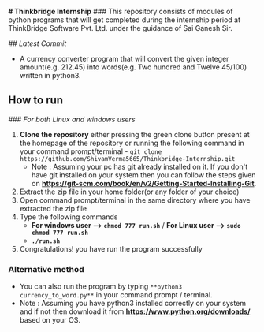 **# Thinkbridge Internship**
    ### This repository consists of modules of python programs that will get completed during the internship period at ThinkBridge Software Pvt. Ltd. under the guidance of Sai Ganesh Sir.  

_## Latest Commit_

* A currency converter program that will convert the given integer amount(e.g. 212.45) into words(e.g. Two hundred and Twelve 45/100) written in python3.

## How to run

_### For both Linux and windows users_

1. **Clone the repository** either pressing the green clone button present at the homepage of the repository or running the following command in your command prompt/terminal - `git clone https://github.com/ShivamVerma5665/Thinkbridge-Internship.git`
   * Note : Assuming your pc has git already installed on it. If you don't have git installed on your system then you can follow the steps given on **https://git-scm.com/book/en/v2/Getting-Started-Installing-Git**.
2. Extract the zip file in your home folder(or any folder of your choice)
3. Open command prompt/terminal in the same directory where you have extracted the zip file
4. Type the following commands
   * **For windows user --> `chmod 777 run.sh`** / **For Linux user --> `sudo chmod 777 run.sh`**
   * **`./run.sh`**
5. Congratulations! you have run the program successfully

### **Alternative method**
* You can also run the program by typing `**python3 currency_to_word.py**` in your command prompt / terminal.
* Note : Assuming you have python3 installed correctly on your system and if not then download it from **https://www.python.org/downloads/** based on your OS.
